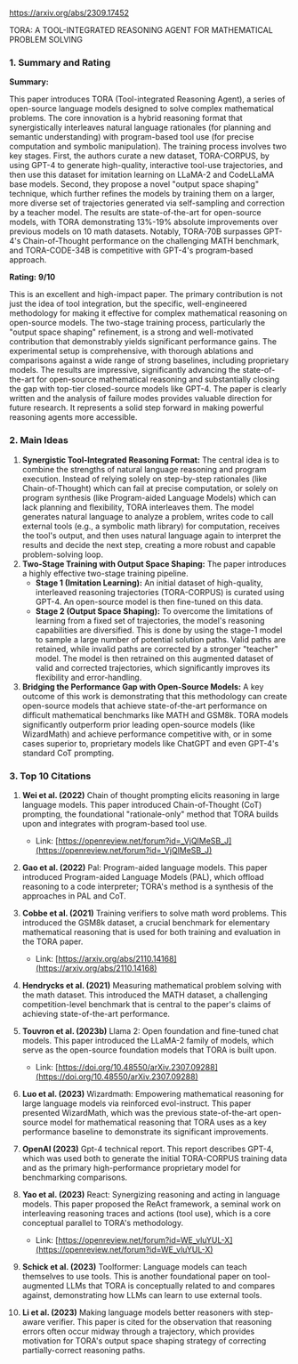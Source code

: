 https://arxiv.org/abs/2309.17452

TORA: A TOOL-INTEGRATED REASONING AGENT FOR MATHEMATICAL PROBLEM SOLVING

### 1. Summary and Rating

**Summary:**

This paper introduces TORA (Tool-integrated Reasoning Agent), a series of open-source language models designed to solve complex mathematical problems. The core innovation is a hybrid reasoning format that synergistically interleaves natural language rationales (for planning and semantic understanding) with program-based tool use (for precise computation and symbolic manipulation). The training process involves two key stages. First, the authors curate a new dataset, TORA-CORPUS, by using GPT-4 to generate high-quality, interactive tool-use trajectories, and then use this dataset for imitation learning on LLaMA-2 and CodeLLaMA base models. Second, they propose a novel "output space shaping" technique, which further refines the models by training them on a larger, more diverse set of trajectories generated via self-sampling and correction by a teacher model. The results are state-of-the-art for open-source models, with TORA demonstrating 13%-19% absolute improvements over previous models on 10 math datasets. Notably, TORA-70B surpasses GPT-4's Chain-of-Thought performance on the challenging MATH benchmark, and TORA-CODE-34B is competitive with GPT-4's program-based approach.

**Rating:** **9/10**

This is an excellent and high-impact paper. The primary contribution is not just the idea of tool integration, but the specific, well-engineered methodology for making it effective for complex mathematical reasoning on open-source models. The two-stage training process, particularly the "output space shaping" refinement, is a strong and well-motivated contribution that demonstrably yields significant performance gains. The experimental setup is comprehensive, with thorough ablations and comparisons against a wide range of strong baselines, including proprietary models. The results are impressive, significantly advancing the state-of-the-art for open-source mathematical reasoning and substantially closing the gap with top-tier closed-source models like GPT-4. The paper is clearly written and the analysis of failure modes provides valuable direction for future research. It represents a solid step forward in making powerful reasoning agents more accessible.

### 2. Main Ideas

1.  **Synergistic Tool-Integrated Reasoning Format:** The central idea is to combine the strengths of natural language reasoning and program execution. Instead of relying solely on step-by-step rationales (like Chain-of-Thought) which can fail at precise computation, or solely on program synthesis (like Program-aided Language Models) which can lack planning and flexibility, TORA interleaves them. The model generates natural language to analyze a problem, writes code to call external tools (e.g., a symbolic math library) for computation, receives the tool's output, and then uses natural language again to interpret the results and decide the next step, creating a more robust and capable problem-solving loop.
2.  **Two-Stage Training with Output Space Shaping:** The paper introduces a highly effective two-stage training pipeline.
    *   **Stage 1 (Imitation Learning):** An initial dataset of high-quality, interleaved reasoning trajectories (TORA-CORPUS) is curated using GPT-4. An open-source model is then fine-tuned on this data.
    *   **Stage 2 (Output Space Shaping):** To overcome the limitations of learning from a fixed set of trajectories, the model's reasoning capabilities are diversified. This is done by using the stage-1 model to sample a large number of potential solution paths. Valid paths are retained, while invalid paths are corrected by a stronger "teacher" model. The model is then retrained on this augmented dataset of valid and corrected trajectories, which significantly improves its flexibility and error-handling.
3.  **Bridging the Performance Gap with Open-Source Models:** A key outcome of this work is demonstrating that this methodology can create open-source models that achieve state-of-the-art performance on difficult mathematical benchmarks like MATH and GSM8k. TORA models significantly outperform prior leading open-source models (like WizardMath) and achieve performance competitive with, or in some cases superior to, proprietary models like ChatGPT and even GPT-4's standard CoT prompting.

### 3. Top 10 Citations

1.  **Wei et al. (2022)** Chain of thought prompting elicits reasoning in large language models.
    This paper introduced Chain-of-Thought (CoT) prompting, the foundational "rationale-only" method that TORA builds upon and integrates with program-based tool use.
    *   Link: [https://openreview.net/forum?id=_VjQlMeSB_J](https://openreview.net/forum?id=_VjQlMeSB_J)

2.  **Gao et al. (2022)** Pal: Program-aided language models.
    This paper introduced Program-aided Language Models (PAL), which offload reasoning to a code interpreter; TORA's method is a synthesis of the approaches in PAL and CoT.

3.  **Cobbe et al. (2021)** Training verifiers to solve math word problems.
    This introduced the GSM8k dataset, a crucial benchmark for elementary mathematical reasoning that is used for both training and evaluation in the TORA paper.
    *   Link: [https://arxiv.org/abs/2110.14168](https://arxiv.org/abs/2110.14168)

4.  **Hendrycks et al. (2021)** Measuring mathematical problem solving with the math dataset.
    This introduced the MATH dataset, a challenging competition-level benchmark that is central to the paper's claims of achieving state-of-the-art performance.

5.  **Touvron et al. (2023b)** Llama 2: Open foundation and fine-tuned chat models.
    This paper introduced the LLaMA-2 family of models, which serve as the open-source foundation models that TORA is built upon.
    *   Link: [https://doi.org/10.48550/arXiv.2307.09288](https://doi.org/10.48550/arXiv.2307.09288)

6.  **Luo et al. (2023)** Wizardmath: Empowering mathematical reasoning for large language models via reinforced evol-instruct.
    This paper presented WizardMath, which was the previous state-of-the-art open-source model for mathematical reasoning that TORA uses as a key performance baseline to demonstrate its significant improvements.

7.  **OpenAI (2023)** Gpt-4 technical report.
    This report describes GPT-4, which was used both to generate the initial TORA-CORPUS training data and as the primary high-performance proprietary model for benchmarking comparisons.

8.  **Yao et al. (2023)** React: Synergizing reasoning and acting in language models.
    This paper proposed the ReAct framework, a seminal work on interleaving reasoning traces and actions (tool use), which is a core conceptual parallel to TORA's methodology.
    *   Link: [https://openreview.net/forum?id=WE_vluYUL-X](https://openreview.net/forum?id=WE_vluYUL-X)

9.  **Schick et al. (2023)** Toolformer: Language models can teach themselves to use tools.
    This is another foundational paper on tool-augmented LLMs that TORA is conceptually related to and compares against, demonstrating how LLMs can learn to use external tools.

10. **Li et al. (2023)** Making language models better reasoners with step-aware verifier.
    This paper is cited for the observation that reasoning errors often occur midway through a trajectory, which provides motivation for TORA's output space shaping strategy of correcting partially-correct reasoning paths.
